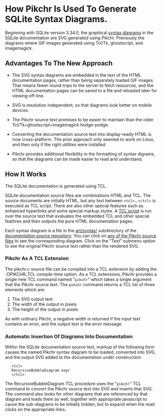 # How Pikchr Is Used To Generate SQLite Syntax Diagrams.

Beginning with SQLite version 3.34.0, the graphical
[syntax diagrams][1] in the SQLite documentation are SVG generated
using Pikchr.  Previously the diagrams where GIF images generated
using Tcl/Tk, ghostscript, and imagemagick.

[1]: https://sqlite.org/draft/syntaxdiagrams.html

## Advantages To The New Approach

  *  The SVG syntax diagrams are embedded in the text of the
     HTML documentation pages, rather than being separately loaded
     GIF images.  That means fewer round-trips to the server to fetch
     resources, and the HTML documentation pages can be saved to a
     file and reloaded later for viewing off-line.

  *  SVG is resolution independent, so that diagrams look better on
     mobile devices.

  *  The Pikchr source text promises to be easier to maintain than
     the older Tcl/Tk+ghostscript+imagemagick hodge-podge.

  *  Converting the documentation source text into display-ready HTML
     is now cross-platform.  The prior approach only seemed to work
     on Linux, and then only if the right utilities were installed.

  *  Pikchr provides additional flexibility in the formatting of
     syntax digrams, so that the diagrams can be made easier to read
     and understand.

## How It Works

The SQLite documentation is generated using TCL.

SQLite documentation source files are combinations HTML and TCL.
The source documents are initially HTML, but any
text between `<tcl>`...`</tcl>` is executed as TCL script.
There are also other special features such as enhanced hyperlinks
and some special markup styles.
A [TCL script][2] is run over the source text that evaluates the
embedded TCL and other special feathres and then outputs the pure 
HTML documentation pages.

[2]: https://sqlite.org/docsrc/file/wrap.tcl

Each syntax diagram is a file in the
[art/syntax/][3] subdirectory of the [documentation source repository][4].
You can click on [any of the Pikchr source files][3] to see the corresponding
diagram.  Click on the "Text" submenu option to see the original Pikchr
source text rather than the rendered SVG.

[3]: https://www.sqlite.org/docsrc/dir/art/syntax?ci=trunk
[4]: https://www.sqlite.org/docsrc/doc/trunk/README.md

### Pikchr As A TCL Extension

The pikchr.c source file can be compiled into a TCL extension by
adding the -DPIKCHR_TCL compile-time option.  As a TCL extensions,
Pikchr provides a single new TCL command named "`pikchr`" which takes
a single argument that the Pikchr source text.  The `pikchr` command returns
a TCL list of three elements which are:

   1.  The SVG output text
   2.  The width of the output in pixels
   3.  The height of the output in pixels

As with ordinary Pikchr, a negative width is returned if the input text
contains an error, and the output text is the error message.

### Automatic Insertion Of Diagrams Into Documentation

Within the SQLite documentation source text, markup of the following
form causes the named Pikchr syntax diagram to be loaded, converted
into SVG, and the output SVG added to the documentation under construction:

~~~~
   <tcl>
   RecursiveBubbleDiagram expr
   </tcl>
~~~~

The RecursiveBubbleDiagram TCL procedure uses the "`pikchr`" TCL command
to convert the Pikchr source text into SVG and inserts that SVG.  The
command also looks for other diagrams that are referenced by that diagram
and loads them as well, together with appropriate javascript to cause the
sub-diagrams to be initially hidden, but to expand when the read clicks on
the appropriate links.
